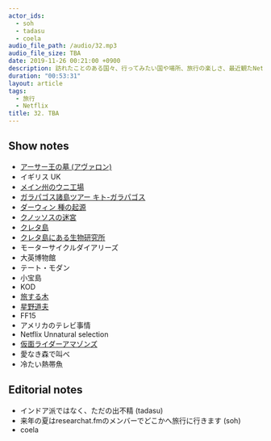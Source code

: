 ```yaml
---
actor_ids:
  - soh
  - tadasu
  - coela
audio_file_path: /audio/32.mp3
audio_file_size: TBA
date: 2019-11-26 00:21:00 +0900
description: 訪れたことのある国々、行ってみたい国や場所、旅行の楽しさ、最近観たNetflix番組について話しました。
duration: "00:53:31"
layout: article
tags: 
  - 旅行
  - Netflix
title: 32. TBA
---
```


## Show notes
- [アーサー王の墓 (アヴァロン)](https://ja.wikipedia.org/wiki/%E3%82%A2%E3%83%B4%E3%82%A1%E3%83%AD%E3%83%B3)
- イギリス UK
- [メイン州のウニ工場](http://blog.looktour.net/maineportland_seafood/)
- [ガラパゴス諸島ツアー キト-ガラパゴス](https://vacationpack.his-usa.com/city/uio/list.php)
- [ダーウィン 種の起源](https://www.amazon.co.jp/dp/B00H6XBDEQ/)
- [クノッソスの迷宮](https://ja.wikipedia.org/wiki/%E3%82%AF%E3%83%8E%E3%83%83%E3%82%BD%E3%82%B9)
- [クレタ島](https://ja.wikipedia.org/wiki/%E3%82%AF%E3%83%AC%E3%82%BF%E5%B3%B6)
- [クレタ島にある生物研究所](https://www.imbb.forth.gr/en/)
- モーターサイクルダイアリーズ
- 大英博物館
- テート・モダン
- 小宝島
- KOD
- [旅する木](https://www.amazon.co.jp/%E6%97%85%E3%82%92%E3%81%99%E3%82%8B%E6%9C%A8-%E6%96%87%E6%98%A5%E6%96%87%E5%BA%AB-%E6%98%9F%E9%87%8E-%E9%81%93%E5%A4%AB/dp/4167515024)
- [星野道夫](https://ja.wikipedia.org/wiki/%E6%98%9F%E9%87%8E%E9%81%93%E5%A4%AB)
- FF15
- アメリカのテレビ事情
- Netflix Unnatural selection
- [仮面ライダーアマゾンズ](http://www.superhero-year.com/amazons/season1.html)
- 愛なき森で叫べ
- 冷たい熱帯魚


## Editorial notes
- インドア派ではなく、ただの出不精 (tadasu)
- 来年の夏はresearchat.fmのメンバーでどこかへ旅行に行きます (soh)
- coela

